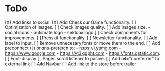 # ToDo

[X] Add links to social.
[X] Add Check our Game functionality.
[ ] Optimization of images.
[ ] Check images quality.
[ ] Add images size.
    - social icons
    - automate logo
    - seldoon logo
[ ] Check components for improvements.
[ ] Presskit functionality.
[ ] Newsletter functionality.
[ ] Add label to input.
[ ] Remove unnecesary fonts or move them to the end.
[ ] Add preconnect (?) or dns-prefetch to:
    - https://i.ytimg.com
    - https://www.google.com
    - https://yt3.ggpht.com
    - https://fonts.gstatic.com.
[ ] Font-display
[ ] Pages scroll listener to pasive.
[ ] Add rel="noreferrer" to external link
[ ] Add Navbar
[ ] Add link to the store before trailer